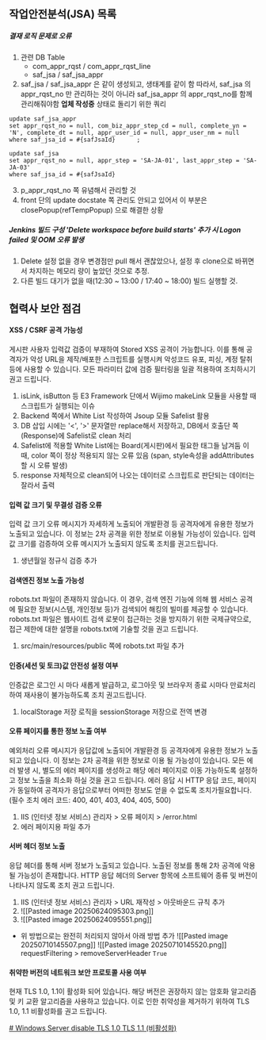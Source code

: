 
## 작업안전분석(JSA) 목록

##### 결재 로직 문제로 오류 
1. 관련 DB Table
	- com_appr_rqst / com_appr_rqst_line 
	- saf_jsa / saf_jsa_appr 
2. saf_jsa / saf_jsa_appr 은 같이 생성되고, 생태계를 같이 함 
	따라서, saf_jsa 의 appr_rqst_no 만 관리하는 것이 아니라 saf_jsa_appr 의 appr_rqst_no를 함께 관리해줘야함 
	**업체 작성중** 상태로 돌리기 위한 쿼리 

``` 
update saf_jsa_appr 
set appr_rqst_no = null, com_biz_appr_step_cd = null, complete_yn = 'N', complete_dt = null, appr_user_id = null, appr_user_nm = null
where saf_jsa_id = #{safJsaId}		;

update saf_jsa
set appr_rqst_no = null, appr_step = 'SA-JA-01', last_appr_step = 'SA-JA-03'
where saf_jsa_id = #{safJsaId}
```

3. p_appr_rqst_no 쪽 유념해서 관리할 것
4. front 단의 update docstate 쪽 관리도 안되고 있어서 이 부분은 closePopup(refTempPopup) 으로 해결한 상황 


##### Jenkins 빌드 구성 'Delete workspace before build starts' 추가 시 Logon failed 및 OOM 오류 발생
1. Delete 설정 없을 경우 변경점만 pull 해서 괜찮았으나, 
   설정 후 clone으로 바뀌면서 차지하는 메모리 량이 높았던 것으로 추정. 
2. 다른 빌드 대기가 없을 때(12:30 ~ 13:00 / 17:40 ~ 18:00) 빌드 실행할 것.




## 협력사 보안 점검

#### XSS / CSRF 공격 가능성
게시판 사용자 입력값 검증이 부재하여 Stored XSS 공격이 가능합니다. 이를 통해 공격자가 악성 URL을 제작/배포한 스크립트를 실행시켜 악성코드 유포, 피싱, 계정 탈취 등에 사용할 수 있습니다. 모든 파라미터 값에 검증 필터링을 일괄 적용하여 조치하시기 권고 드립니다.

1. isLink, isButton 등 E3 Framework 단에서 Wijimo makeLink 모듈을 사용할 때 스크립트가 실행되는 이슈 
2. Backend 쪽에서 White List 작성하여 Jsoup 모듈 Safelist 활용 
3. DB 삽입 시에는 '<', '>' 문자열만 replace해서 저장하고, 
   DB에서 호출단 쪽(Response)에 Safelist로 clean 처리
4. Safelist에 적용할 White List에는 Board(게시판)에서 필요한 태그들 남겨둠
   이 때, color 쪽이 정상 적용되지 않는 오류 있음 (span, style속성을 addAttributes 할 시 오류 발생)
5. response 자체적으로 clean되어 나오는 데이터로 스크립트로 판단되는 데이터는 잘라서 출력


#### 입력 값 크기 및 무결성 검증 오류
입력 값 크기 오류 메시지가 자세하게 노출되어 개발환경 등 공격자에게 유용한 정보가 노출되고 있습니다. 이 정보는 2차 공격을 위한 정보로 이용될 가능성이 있습니다. 입력 값 크기를 검증하여 오류 메시지가 노출되지 않도록 조치를 권고드립니다.

1. 생년월일 정규식 검증 추가


#### 검색엔진 정보 노출 가능성
robots.txt 파일이 존재하지 않습니다. 이 경우, 검색 엔진 기능에 의해 웹 서비스 공격에 필요한 정보(시스템, 개인정보 등)가 검색되어 해킹의 빌미를 제공할 수 있습니다. robots.txt 파일은 웹사이트 검색 로봇이 접근하는 것을 방지하기 위한 국제규약으로, 접근 제한에 대한 설명을 robots.txt에 기술할 것을 권고 드립니다.

1. src/main/resources/public 쪽에 robots.txt 파일 추가


#### 인증(세션 및 토크)값 안전성 설정 여부
인증값은 로그인 시 마다 새롭게 발급하고, 로그아웃 및 브라우저 종료 시마다 만료처리하여 재사용이 불가능하도록 조치 권고드립니다.

1. localStorage 저장 로직을 sessionStorage 저장으로 전역 변경


#### 오류 페이지를 통한 정보 노출 여부
예외처리 오류 메시지가 응답값에 노출되어 개발환경 등 공격자에게 유용한 정보가 노출되고 있습니다. 이 정보는 2차 공격을 위한 정보로 이용 될 가능성이 있습니다. 모든 에러 발생 시, 별도의 에러 페이지를 생성하고 해당 에러 페이지로 이동 가능하도록 설정하고 정보 노출을 최소화 하실 것을 권고 드립니다.
에러 응답 시 HTTP 응답 코드, 페이지가 동일하여 공격자가 응답으로부터 어떠한 정보도 얻을 수 없도록 조치가필요합니다.
(필수 조치 에러 코드: 400, 401, 403, 404, 405, 500)

1. IIS (인터넷 정보 서비스) 관리자 > 오류 페이지 > /error.html
2. 에러 페이지용 파일 추가 


#### 서버 헤더 정보 노출
응답 헤더를 통해 서버 정보가 노출되고 있습니다. 노출된 정보를 통해 2차 공격에 악용될 가능성이 존재합니다. HTTP 응답 헤더의 Server 항목에 소프트웨어 종류 및 버전이 나타나지 않도록 조치 권고 드립니다.

1. IIS (인터넷 정보 서비스) 관리자 > URL 재작성 > 아웃바운드 규칙 추가 
2. ![[Pasted image 20250624095303.png]]
3. ![[Pasted image 20250624095551.png]]

- 위 방법으로는 완전히 처리되지 않아서 아래 방법 추가
	![[Pasted image 20250710145507.png]]
	![[Pasted image 20250710145520.png]]
	requestFiltering > removeServerHeader `True`


#### 취약한 버전의 네트워크 보안 프로토콜 사용 여부
현재 TLS 1.0, 1.1이 활성화 되어 있습니다. 해당 버전은 권장하지 않는 암호화 알고리즘 및 키 교환 알고리즘을 사용하고 있습니다. 이로 인한 취약성을 제거하기 위하여 TLS 1.0, 1.1 비활성화를 권고 드립니다.

[# Windows Server disable TLS 1.0 TLS 1.1 (비활성화)](https://xinet.kr/?p=3402 "https://xinet.kr/?p=3402")




